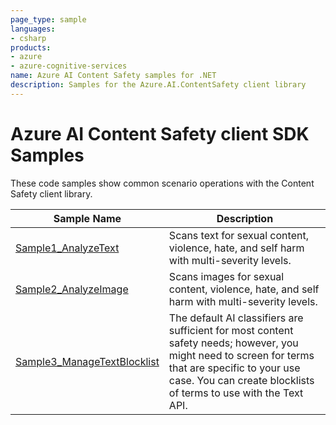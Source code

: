 ```yaml
---
page_type: sample
languages:
- csharp
products:
- azure
- azure-cognitive-services
name: Azure AI Content Safety samples for .NET
description: Samples for the Azure.AI.ContentSafety client library
---
```


# Azure AI Content Safety client SDK Samples

These code samples show common scenario operations with the Content Safety client library.

|**Sample Name**|**Description**|
|----------------|-------------|
|[Sample1_AnalyzeText](https://github.com/Azure/azure-sdk-for-net/blob/main/sdk/contentsafety/Azure.AI.ContentSafety/samples/Sample1_AnalyzeText.md) |Scans text for sexual content, violence, hate, and self harm with multi-severity levels.|
|[Sample2_AnalyzeImage](https://github.com/Azure/azure-sdk-for-net/blob/main/sdk/contentsafety/Azure.AI.ContentSafety/samples/Sample2_AnalyzeImage.md) |Scans images for sexual content, violence, hate, and self harm with multi-severity levels.|
|[Sample3_ManageTextBlocklist](https://github.com/Azure/azure-sdk-for-net/blob/main/sdk/contentsafety/Azure.AI.ContentSafety/samples/Sample3_ManageTextBlocklist.md) |The default AI classifiers are sufficient for most content safety needs; however, you might need to screen for terms that are specific to your use case. You can create blocklists of terms to use with the Text API.|
